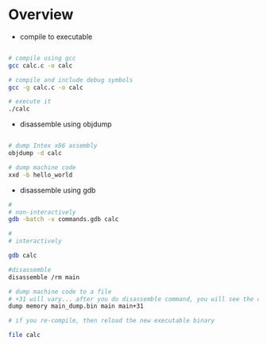 # Overview

- compile to executable

```bash

# compile using gcc
gcc calc.c -o calc

# compile and include debug symbols
gcc -g calc.c -o calc

# execute it
./calc

```

- disassemble using objdump

```bash

# dump Intex x86 assembly
objdump -d calc

# dump machine code
xxd -b hello_world

```

- disassemble using gdb

```bash
#
# non-interactively
gdb -batch -x commands.gdb calc

#
# interactively

gdb calc

#disassemble
disassemble /rm main

# dump machine code to a file
# +31 will vary... after you do disassemble command, you will see the correct offset
dump memory main_dump.bin main main+31

# if you re-compile, then reload the new executable binary

file calc

```